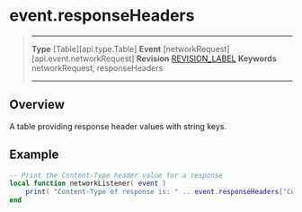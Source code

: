 # event.responseHeaders

> --------------------- ------------------------------------------------------------------------------------------
> __Type__              [Table][api.type.Table]
> __Event__             [networkRequest][api.event.networkRequest]
> __Revision__          [REVISION_LABEL](REVISION_URL)
> __Keywords__          networkRequest, responseHeaders
> --------------------- ------------------------------------------------------------------------------------------

## Overview

A table providing response header values with string keys.


## Example

``````lua
-- Print the Content-Type header value for a response
local function networkListener( event )
	print( "Content-Type of response is: " .. event.responseHeaders["Content-Type"] )
end
``````